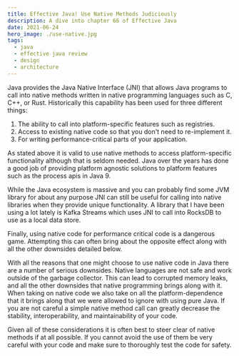 ```yaml
---
title: Effective Java! Use Native Methods Judiciously
description: A dive into chapter 66 of Effective Java
date: 2021-06-24
hero_image: ./use-native.jpg
tags:
  - java
  - effective java review
  - design
  - architecture
---
```


Java provides the Java Native Interface (JNI) that allows Java programs to call into native methods written in native programming languages such as C, C++, or Rust. Historically this capability has been used for three different things:
1. The ability to call into platform-specific features such as registries.
1. Access to existing native code so that you don't need to re-implement it.
1. For writing performance-critical parts of your application.

As stated above it is valid to use native methods to access platform-specific functionality although that is seldom needed. Java over the years has done a good job of providing platform agnostic solutions to platform features such as the process apis in Java 9. 

While the Java ecosystem is massive and you can probably find some JVM library for about any purpose JNI can still be useful for calling into native libraries when they provide unique functionality. A library that I have been using a lot lately is Kafka Streams which uses JNI to call into RocksDB to use as a local data store. 

Finally, using native code for performance critical code is a dangerous game. Attempting this can often bring about the opposite effect along with all the other downsides detailed below. 

With all the reasons that one might choose to use native code in Java there are a number of serious downsides. Native languages are not safe and work outside of the garbage collector. This can lead to corrupted memory leaks, and all the other downsides that native programming brings along with it. When taking on native code we also take on all the platform-dependence that it brings along that we were allowed to ignore with using pure Java. If you are not careful a simple native method call can greatly decrease the stability, interoperability, and maintainability of your code. 

Given all of these considerations it is often best to steer clear of native methods if at all possible. If you cannot avoid the use of them be very careful with your code and make sure to thoroughly test the code for safety. 


